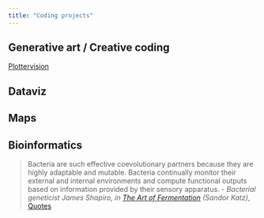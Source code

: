 ```yaml
---
title: "Coding projects"
---
```


## Generative art / Creative coding

[Plottervision](projects/coding/Plottervision.md)


## Dataviz


## Maps


## Bioinformatics

>Bacteria are such effective coevolutionary partners because they are highly adaptable and mutable. Bacteria continually monitor their external and internal environments and compute functional outputs based on information provided by their sensory apparatus. - _Bacterial geneticist James Shapiro, in [The Art of Fermentation](projects/books/The%20Art%20of%20Fermentation.md) (Sandor Katz)_, [Quotes](Quotes.md)